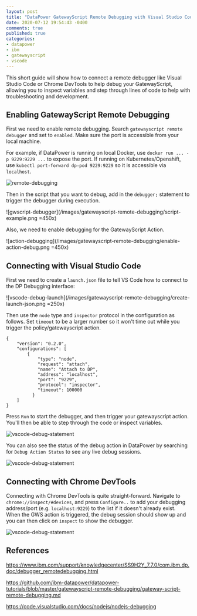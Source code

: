 ```yaml
---
layout: post
title: "DataPower GatewayScript Remote Debugging with Visual Studio Code"
date: 2020-07-12 19:54:43 -0400
comments: true
published: true
categories:
- datapower
- ibm
- gatewayscript
- vscode
---
```


This short guide will show how to connect a remote debugger like Visual Studio Code or Chrome DevTools to help debug your GatewayScript, allowing you to inspect variables and step through lines of code to help with troubleshooting and development.

## Enabling GatewayScript Remote Debugging

First we need to enable remote debugging. Search `gatewayscript remote debugger` and set to `enabled`. Make sure the port is accessible from your local machine.

For example, if DataPower is running on local Docker, use `docker run ... -p 9229:9229 ...` to expose the port. If running on Kubernetes/Openshift, use `kubectl port-forward dp-pod 9229:9229` so it is accessible via `localhost`.

![remote-debugging](/images/gatewayscript-remote-debugging/enable-remote-debugging.png)


Then in the script that you want to debug, add in the `debugger;` statement to trigger the debugger during execution.

![gwscript-debugger](/images/gatewayscript-remote-debugging/script-example.png =450x)


Also, we need to enable debugging for the GatewayScript Action.

![action-debugging](/images/gatewayscript-remote-debugging/enable-action-debug.png =450x)


## Connecting with Visual Studio Code

First we need to create a `launch.json` file to tell VS Code how to connect to the DP Debugging interface:

![vscode-debug-launch](/images/gatewayscript-remote-debugging/create-launch-json.png =250x)

Then use the `node` type and `inspector` protocol in the configuration as follows. Set `timeout` to be a larger number so it won't time out while you trigger the policy/gatewayscript action.

```
{
    "version": "0.2.0",
    "configurations": [
        {
            "type": "node",
            "request": "attach",
            "name": "Attach to DP",
            "address": "localhost",
            "port": "9229",
            "protocol": "inspector",
            "timeout": 100000
          }
    ]
}
```
Press `Run` to start the debugger, and then trigger your gatewayscript action.
You'll then be able to step through the code or inspect variables.

![vscode-debug-statement](/images/gatewayscript-remote-debugging/debugger-breakpoint.png)

You can also see the status of the debug action in DataPower by searching for `Debug Action Status` to see any live debug sessions.


![vscode-debug-statement](/images/gatewayscript-remote-debugging/debug-action-status.png)


## Connecting with Chrome DevTools

Connecting with Chrome DevTools is quite straight-forward. Navigate to `chrome://inspect/#devices`, and press `Configure..` to add your debugging address/port (e.g. `localhost:9229`) to the list if it doesn't already exist. When the GWS action is triggered, the debug session should show up and you can then click on `inspect` to show the debugger.


![vscode-debug-statement](/images/gatewayscript-remote-debugging/chrome-debugger.png)


## References

https://www.ibm.com/support/knowledgecenter/SS9H2Y_7.7.0/com.ibm.dp.doc/debugger_remotedebugging.html

https://github.com/ibm-datapower/datapower-tutorials/blob/master/gatewayscript-remote-debugging/gateway-script-remote-debugging.md

https://code.visualstudio.com/docs/nodejs/nodejs-debugging